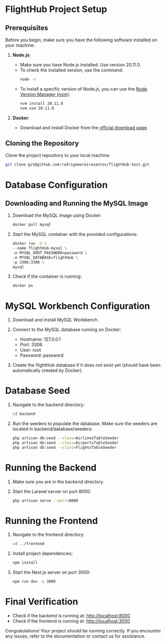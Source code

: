 # FlightHub Project Setup

## Prerequisites

Before you begin, make sure you have the following software installed on your machine:

1. **Node.js**:
   - Make sure you have Node.js installed. Use version 20.11.0.
   - To check the installed version, use the command:
     ```sh
     node -v
     ```
   - To install a specific version of Node.js, you can use the [Node Version Manager (nvm)](https://github.com/nvm-sh/nvm):
     ```sh
     nvm install 20.11.0
     nvm use 20.11.0
     ```

2. **Docker**:
   - Download and install Docker from the [official download page](https://www.docker.com/get-started).

## Cloning the Repository

Clone the project repository to your local machine:

```sh
git clone git@github.com:rodrigomoreirasantos/flightHub-test.git
```
# Database Configuration

## Downloading and Running the MySQL Image

1. Download the MySQL image using Docker:

    ```sh
    docker pull mysql
    ```

2. Start the MySQL container with the provided configurations:

    ```sh
    docker run -d \
    --name flightHub-mysql \
    -e MYSQL_ROOT_PASSWORD=password \
    -e MYSQL_DATABASE=flightHub \
    -p 3306:3306 \
    mysql
    ```

3. Check if the container is running:

    ```sh
    docker ps
    ```

# MySQL Workbench Configuration

1. Download and install MySQL Workbench.

2. Connect to the MySQL database running on Docker:
   - Hostname: 127.0.0.1
   - Port: 3306
   - User: root
   - Password: password

3. Create the flightHub database if it does not exist yet (should have been automatically created by Docker).

# Database Seed

1. Navigate to the backend directory:

    ```sh
    cd backend
    ```

2. Run the seeders to populate the database. Make sure the seeders are located in backend/database/seeders:

    ```sh
    php artisan db:seed --class=AirlinesTableSeeder
    php artisan db:seed --class=AirportsTableSeeder
    php artisan db:seed --class=FlightsTableSeeder
    ```

# Running the Backend

1. Make sure you are in the backend directory.

2. Start the Laravel server on port 8000:

    ```sh
    php artisan serve --port=8000
    ```

# Running the Frontend

1. Navigate to the frontend directory:

    ```sh
    cd ../frontend
    ```

2. Install project dependencies:

    ```sh
    npm install
    ```

3. Start the Next.js server on port 3000:

    ```sh
    npm run dev -p 3000
    ```

# Final Verification

- Check if the backend is running at: [http://localhost:8000](http://localhost:8000)
- Check if the frontend is running at: [http://localhost:3000](http://localhost:3000)

Congratulations! Your project should be running correctly. If you encounter any issues, refer to the documentation or contact us for assistance.
